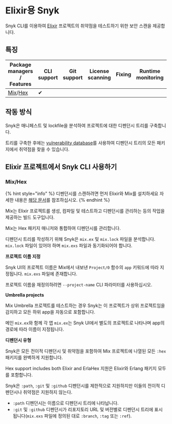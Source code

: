 # Elixir용 Snyk

Snyk CLI를 이용하여 [Elixir](https://www.notion.so/Elixir-7c925900bf774c84b83b65c14084e80e) 프로젝트의 취약점을 테스트하기 위한 보안 스캔을 제공합니다.

## 특징

| Package managers / Features                                  | CLI support | Git support | License scanning | Fixing | Runtime monitoring |   |
| ------------------------------------------------------------ | ----------- | ----------- | ---------------- | ------ | ------------------ | - |
| [Mix](https://hexdocs.pm/mix/Mix.html)/[Hex](https://hex.pm) | ✔︎          |             |                  |        |                    |   |

## 작동 방식

Snyk은 매니페스트 및 lockfile을 분석하여 프로젝트에 대한 디펜던시 트리를 구축합니다.

트리를 구축한 후에는 [vulnerability database](https://snyk.io/vuln)를 사용하여 디펜던시 트리의 모든 패키지에서 취약점을 찾을 수 있습니다.

## Elixir 프로젝트에서 Snyk CLI 사용하기

### Mix/Hex

{% hint style="info" %}
디펜던시를 스캔하려면 먼저 Elixir와 Mix를 설치하세요 자세한 내용은 [해당 문서](https://elixir-lang.org/install.html)를 참조하십시오.
{% endhint %}

Mix는 Elixir 프로젝트를 생성, 컴파일 및 테스트하고 디펜던시를 관리하는 등의 작업을 제공하는 빌드 도구입니다.

Mix는 Hex 패키지 매니저와 통합하여 디펜던시를 관리합니다.

디펜던시 트리를 작성하기 위해 Snyk은 `mix.ex` 및 `mix.lock` 파일을 분석합니다. `mix.lock` 파일이 있어야 하며 `mix.exs` 파일과 동기화되어야 합니다.

**프로젝트 이름 지정**

Snyk UI의 프로젝트 이름은 Mix에서 내보낸 `Project/0` 함수의 `app` 키워드에 따라 지정됩니다. `mix.exs` 파일에 존재합니다.

프로젝트 이름을 재정의하려면 `--project-name` CLI 파라미터를 사용하십시오.

**Umbrella projects**

Mix Umbrella 프로젝트를 테스트하는 경우 Snyk는 이 프로젝트가 상위 프로젝트임을 감지하고 모든 하위 app을 자동으로 포함합니다.

메인 `mix.ex`와 함께 각 앱 `mix.ex`는 Snyk UI에서 별도의 프로젝트로 나타나며 app의 경로에 따라 이름이 지정됩니다.

**디펜던시 유형**

Snyk은 모든 전이적 디펜던시 및 취약점을 포함하여 Mix 프로젝트에 나열된 모든 `:hex` 패키지를 완벽하게 지원합니다.

Hex support includes both Elixir and ErlaHex 지원은 Elixir와 Erlang 패키지 모두를 포함합니다.

Snyk은 `:path`, `:git` 및 `:github` 디펜던시를 제한적으로 지원하지만 이들의 전이적 디펜던시나 취약점은 지원하지 않는다.

* `:path` 디펜던시는 이름으로 디펜던시 트리에 나타납니다.
* `:git` 및 `:github` 디펜던시가 리포지토리 URL 및 버전별로 디펜던시 트리에 표시됩니다(`mix.exs` 파일에 정의된 대로 `:branch`, `:tag` 또는 `:ref`).
